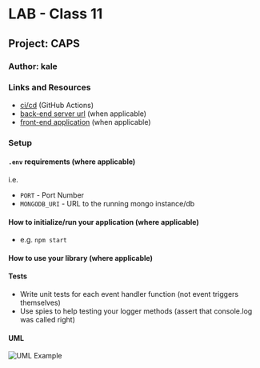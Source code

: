 # LAB - Class 11

## Project: CAPS

### Author: kale

### Links and Resources

- [ci/cd](http://xyz.com) (GitHub Actions)
- [back-end server url](http://xyz.com) (when applicable)
- [front-end application](http://xyz.com) (when applicable)

### Setup

#### `.env` requirements (where applicable)

i.e.

- `PORT` - Port Number
- `MONGODB_URI` - URL to the running mongo instance/db

#### How to initialize/run your application (where applicable)

- e.g. `npm start`

#### How to use your library (where applicable)

#### Tests

- Write unit tests for each event handler function (not event triggers themselves)
- Use spies to help testing your logger methods (assert that console.log was called right)

#### UML

![UML Example](./reference/uml-1.png)
